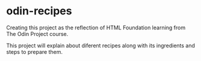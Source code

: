 # odin-recipes

Creating this project as the reflection of HTML Foundation learning from The Odin Project course.

This project will explain about diferent recipes along with its ingredients and steps to prepare them.
